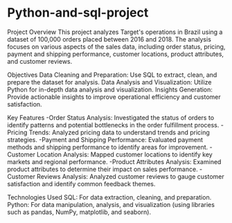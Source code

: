 # Python-and-sql-project
Project Overview
This project analyzes Target's operations in Brazil using a dataset of 100,000 orders placed between 2016 and 2018. The analysis focuses on various aspects of the sales data, including order status, pricing, payment and shipping performance, customer locations, product attributes, and customer reviews.


Objectives
Data Cleaning and Preparation: Use SQL to extract, clean, and prepare the dataset for analysis.
Data Analysis and Visualization: Utilize Python for in-depth data analysis and visualization.
Insights Generation: Provide actionable insights to improve operational efficiency and customer satisfaction.


Key Features
-Order Status Analysis: Investigated the status of orders to identify patterns and potential bottlenecks in the order fulfillment process.
-Pricing Trends: Analyzed pricing data to understand trends and pricing strategies.
-Payment and Shipping Performance: Evaluated payment methods and shipping performance to identify areas for improvement.
-Customer Location Analysis: Mapped customer locations to identify key markets and regional performance.
-Product Attributes Analysis: Examined product attributes to determine their impact on sales performance.
-Customer Reviews Analysis: Analyzed customer reviews to gauge customer satisfaction and identify common feedback themes.


Technologies Used
SQL: For data extraction, cleaning, and preparation.
Python: For data manipulation, analysis, and visualization (using libraries such as pandas, NumPy, matplotlib, and seaborn).
